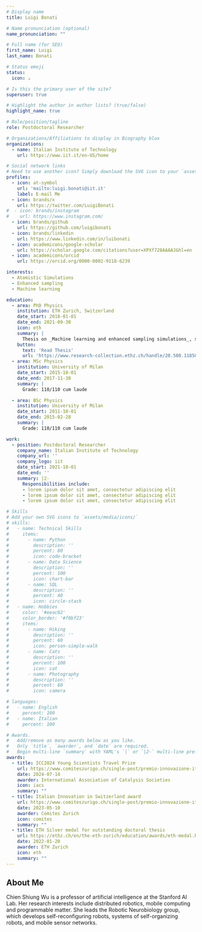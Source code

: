 ```yaml
---
# Display name
title: Luigi Bonati

# Name pronunciation (optional)
name_pronunciation: ""

# Full name (for SEO)
first_name: Luigi
last_name: Bonati

# Status emoji
status:
  icon: ☕️

# Is this the primary user of the site?
superuser: true

# Highlight the author in author lists? (true/false)
highlight_name: true

# Role/position/tagline
role: Postdoctoral Researcher

# Organizations/Affiliations to display in Biography blox
organizations:
  - name: Italian Institute of Technology
    url: https://www.iit.it/en-US/home

# Social network links
# Need to use another icon? Simply download the SVG icon to your `assets/media/icons/` folder.
profiles:
  - icon: at-symbol
    url: 'mailto:luigi.bonati@iit.it'
    label: E-mail Me
  - icon: brands/x
    url: https://twitter.com/LuigiBonati
#  - icon: brands/instagram
#    url: https://www.instagram.com/
  - icon: brands/github
    url: https://github.com/luigibonati
  - icon: brands/linkedin
    url: https://www.linkedin.com/in/luibonati
  - icon: academicons/google-scholar
    url: https://scholar.google.com/citations?user=XPXf728AAAAJ&hl=en
  - icon: academicons/orcid
    url: https://orcid.org/0000-0002-9118-6239

interests:
  - Atomistic Simulations
  - Enhanced sampling
  - Machine learning

education:
  - area: PhD Physics
    institution: ETH Zurich, Switzerland
    date_start: 2018-01-01
    date_end: 2021-09-30
    icon: eth
    summary: |
      Thesis on _Machine learning and enhanced sampling simulations_, supervised by [Prof Michele Parrinello](https://scholar.google.com/citations?user=lnkt9rgAAAAJ&hl=en).
    button:
      text: 'Read Thesis'
      url: 'https://www.research-collection.ethz.ch/handle/20.500.11850/517813'
  - area: MSc Physics
    institution: University of Milan
    date_start: 2015-10-01
    date_end: 2017-11-30
    summary: |
      Grade: 110/110 cum laude

  - area: BSc Physics
    institution: University of Milan
    date_start: 2011-10-01
    date_end: 2015-02-28
    summary: |
      Grade: 110/110 cum laude

work:
  - position: Postdoctoral Researcher
    company_name: Italian Institute of Technology
    company_url: ''
    company_logo: iit
    date_start: 2021-10-01
    date_end: ''
    summary: |2-
      Responsibilities include:
      - lorem ipsum dolor sit amet, consectetur adipiscing elit
      - lorem ipsum dolor sit amet, consectetur adipiscing elit
      - lorem ipsum dolor sit amet, consectetur adipiscing elit

# Skills
# Add your own SVG icons to `assets/media/icons/`
# skills:
#   - name: Technical Skills
#     items:
#       - name: Python
#         description: ''
#         percent: 80
#         icon: code-bracket
#       - name: Data Science
#         description: ''
#         percent: 100
#         icon: chart-bar
#       - name: SQL
#         description: ''
#         percent: 40
#         icon: circle-stack
#   - name: Hobbies
#     color: '#eeac02'
#     color_border: '#f0bf23'
#     items:
#       - name: Hiking
#         description: ''
#         percent: 60
#         icon: person-simple-walk
#       - name: Cats
#         description: ''
#         percent: 100
#         icon: cat
#       - name: Photography
#         description: ''
#         percent: 80
#         icon: camera

# languages:
#   - name: English
#     percent: 100
#   - name: Italian
#     percent: 100

# Awards.
#   Add/remove as many awards below as you like.
#   Only `title`, `awarder`, and `date` are required.
#   Begin multi-line `summary` with YAML's `|` or `|2-` multi-line prefix and indent 2 spaces below.
awards:
  - title: ICC2024 Young Scientists Travel Prize
    url: https://www.comiteszurigo.ch/single-post/premio-innovazione-italiana-in-svizzera-3-edizione
    date: 2024-07-14
    awarder: International Association of Catalysis Societies
    icon: iacs
    summary: ""
  - title: Italian Innovation in Switzerland award
    url: https://www.comiteszurigo.ch/single-post/premio-innovazione-italiana-in-svizzera-3-edizione
    date: 2023-05-10
    awarder: Comites Zurich
    icon: comites
    summary: ""
  - title: ETH Silver medal for outstanding doctoral thesis
    url: https://ethz.ch/en/the-eth-zurich/education/awards/eth-medal.html
    date: 2022-01-20
    awarder: ETH Zurich
    icon: eth
    summary: ""
---
```


## About Me

Chien Shiung Wu is a professor of artificial intelligence at the Stanford AI Lab. Her research interests include distributed robotics, mobile computing and programmable matter. She leads the Robotic Neurobiology group, which develops self-reconfiguring robots, systems of self-organizing robots, and mobile sensor networks.

